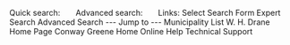 Quick search:
     
Advanced search:
     
Links:
Select Search Form Expert Search Advanced Search
--- Jump to --- Municipality List W. H. Drane Home Page Conway Greene
Home Online Help Technical Support
